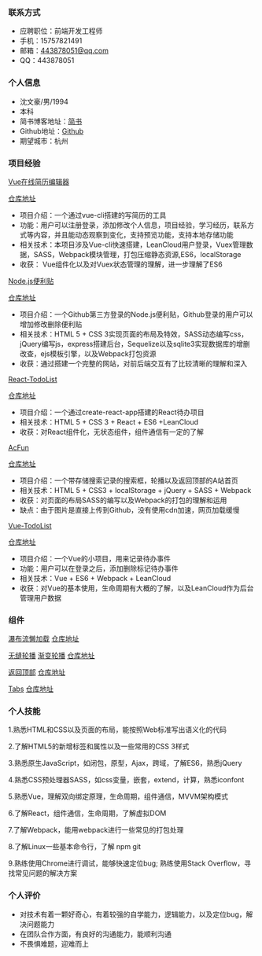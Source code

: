 ### 联系方式
- 应聘职位：前端开发工程师
- 手机：15757821491
- 邮箱：443878051@qq.com
- QQ：443878051

### 个人信息
- 沈文豪/男/1994
- 本科
- 简书博客地址：[简书](http://www.jianshu.com/u/49ecc37d1892)
- Github地址：[Github](https://github.com/swhzzz)
- 期望城市：杭州

### 项目经验

[Vue在线简历编辑器](https://swhzzz.github.io/vue-resumer/dist/)

[仓库地址](https://github.com/swhzzz/vue-resumer)
- 项目介绍：一个通过vue-cli搭建的写简历的工具
- 功能：用户可以注册登录，添加修改个人信息，项目经验，学习经历，联系方式等内容，并且能动态观察到变化，支持预览功能，支持本地存储功能
- 相关技术：本项目涉及Vue-cli快速搭建，LeanCloud用户登录，Vuex管理数据，SASS，Webpack模块管理，打包压缩静态资源,ES6，localStorage
- 收获： Vue组件化以及对Vuex状态管理的理解，进一步理解了ES6

[Node.js便利贴](http://note.swhzzz.site/)

[仓库地址](https://github.com/swhzzz/express-sticky-note)
- 项目介绍：一个Github第三方登录的Node.js便利贴，Github登录的用户可以增加修改删除便利贴
- 相关技术：HTML 5 + CSS 3实现页面的布局及特效，SASS动态编写css，jQuery编写js，express搭建后台，Sequelize以及sqlite3实现数据库的增删改查，ejs模板引擎，以及Webpack打包资源
- 收获：通过搭建一个完整的网站，对前后端交互有了比较清晰的理解和深入

[React-TodoList](https://swhzzz.github.io/React-Todo/build/)

[仓库地址](https://github.com/swhzzz/React-Todo)
- 项目介绍：一个通过create-react-app搭建的React待办项目
- 相关技术：HTML 5 + CSS 3 + React + ES6 +LeanCloud
- 收获：对React组件化，无状态组件，组件通信有一定的了解


[AcFun](https://swhzzz.github.io/Acfun/index.html)

[仓库地址](https://github.com/swhzzz/Acfun)
- 项目介绍：一个带存储搜索记录的搜索框，轮播以及返回顶部的A站首页
- 相关技术：HTML 5 + CSS3 + localStorage + jQuery + SASS + Webpack
- 收获：对页面的布局SASS的编写以及Webpack的打包的理解和运用
- 缺点：由于图片是直接上传到Github，没有使用cdn加速，网页加载缓慢


[Vue-TodoList](https://swhzzz.github.io/vue-TodoList/)

[仓库地址](https://github.com/swhzzz/vue-TodoList)
- 项目介绍：一个Vue的小项目，用来记录待办事件
- 功能：用户可以在登录之后，添加删除标记待办事件
- 相关技术：Vue + ES6 + Webpack + LeanCloud
- 收获：对Vue的基本使用，生命周期有大概的了解，以及LeanCloud作为后台管理用户数据


### 组件
[瀑布流懒加载](https://swhzzz.github.io/demos/waterfall/jq-lazyload-waterfall.html) [仓库地址](https://github.com/swhzzz/demos/blob/master/waterfall/jq-lazyload-waterfall.html)

[无缝轮播](https://swhzzz.github.io/demos/carousel/index.html)
[渐变轮播](https://swhzzz.github.io/demos/carousel/index3.html)
[仓库地址](https://github.com/swhzzz/demos/tree/master/carousel)

[返回顶部](https://swhzzz.github.io/demos/goTop/goTop.html)
[仓库地址](https://github.com/swhzzz/demos/blob/master/goTop/goTop.html)

[Tabs](https://swhzzz.github.io/demos/tabs/tabs.html) [仓库地址](https://github.com/swhzzz/demos/blob/master/tabs/tabs.html)

### 个人技能
1.熟悉HTML和CSS以及页面的布局，能按照Web标准写出语义化的代码

2.了解HTML5的新增标签和属性以及一些常用的CSS 3样式

3.熟悉原生JavaScript，如闭包，原型，Ajax，跨域，了解ES6，熟悉jQuery

4.熟悉CSS预处理器SASS，如css变量，嵌套，extend，计算，熟悉iconfont

5.熟悉Vue，理解双向绑定原理，生命周期，组件通信，MVVM架构模式

6.了解React，组件通信，生命周期，了解虚拟DOM

7.了解Webpack，能用webpack进行一些常见的打包处理

8.了解Linux一些基本命令行，了解 npm git

9.熟练使用Chrome进行调试，能够快速定位bug; 熟练使用Stack Overflow，寻找常见问题的解决方案

### 个人评价
- 对技术有着一颗好奇心，有着较强的自学能力，逻辑能力，以及定位bug，解决问题能力
- 在团队合作方面，有良好的沟通能力，能顺利沟通
- 不畏惧难题，迎难而上
